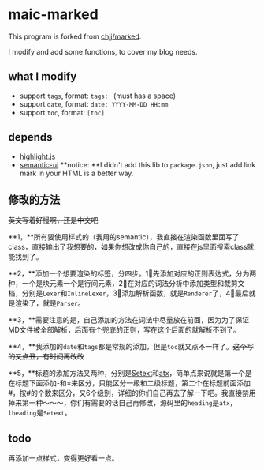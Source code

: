 # maic-marked

This program is forked from [chjj/marked](https://github.com/chjj/marked).

I modify and add some functions, to cover my blog needs.

## what I modify
 - support `tags`, format: `tags: ` (must has a space)
 - support `date`, format: `date: YYYY-MM-DD HH:mm`
 - support `toc`, format: `[toc]`
 
## depends

- [highlight.js](https://github.com/isagalaev/highlight.js)
- [semantic-ui](http://semantic-ui.com/) **notice: **I didn't add this lib to `package.json`, just add link mark in your HTML is a better way.

## 修改的方法

~~英文写着好慢啊，还是中文吧~~

**1，**所有要使用样式的（我用的semantic），我直接在渲染函数里面写了class，直接输出了我想要的，如果你想改成你自己的，直接在js里面搜索class就能找到了。

**2，**添加一个想要渲染的标签，分四步。1⃣️先添加对应的正则表达式，分为两种，一个是块元素一个是行间元素，2⃣️在对应的词法分析中添加类型和裁剪文档，分别是`Lexer`和`InlineLexer`，3⃣️添加解析函数，就是`Renderer`了，4⃣️最后就是渲染了，就是`Parser`。

**3，**需要注意的是，自己添加的方法在词法中尽量放在前面，因为为了保证MD文件被全部解析，后面有个兜底的正则，写在这个后面的就解析不到了。

**4，**我添加的`date`和`tags`都是常规的添加，但是`toc`就又点不一样了。~~这个写的又点丑，有时间再改改~~

**5，**标题的添加方法又两种，分别是[Setext](http://docutils.sourceforge.net/mirror/setext.html)和[atx](http://www.aaronsw.com/2002/atx/)，简单点来说就是第一个是在标题下面添加-和=来区分，只能区分一级和二级标题，第二个在标题前面添加#，按#的个数来区分，又6个级别，详细的你们自己再去了解一下吧。我直接禁用掉来第一种～～～，你们有需要的话自己再修改，源码里的`heading`是`atx`，`lheading`是`Setext`。

## todo

再添加一点样式，变得更好看一点。

